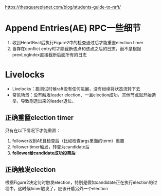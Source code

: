 https://thesquareplanet.com/blog/students-guide-to-raft/
# Append Entries(AE) RPC一些细节
1. 收到HeartBeat后执行Figure2中的检查通过后才能重置election timer
2. 当存在conflict entry时才能截断该点和该点之后的日志，而不是根据prevLogIndex直接截断后面所有的日志
# Livelocks
- Livelocks：跑测试时候raft没有任何进展，没有继续将状态流转下去
- 常见场景：没有触发leader election、一旦election成功，其他节点就开始选举，导致刚选出来的leader退位。
## 正确重置election timer
只有在以下情况下才能重置：
1. follower收到AE且检查后（比如检查args里面的term）重置
2. follower timer触发，转变为candidate后
3. **follower给candidate成功投票后**
## 正确触发election
根据Figure2决定何时触发election，特别是假如candidate正在执行election的过程中，这时候timer触发了，应该开启另外一个election

